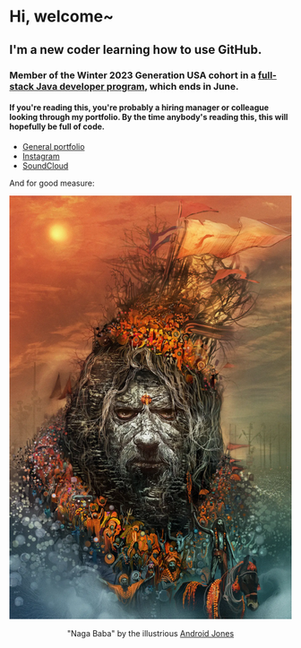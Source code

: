 # Hi, welcome~

## I'm a new coder learning how to use GitHub.

### Member of the Winter 2023 Generation USA cohort in a [full-stack Java developer program](https://usa.generation.org/national/junior-full-stack-java-developer/#program-fit), which ends in June.

#### If you're reading this, you're probably a hiring manager or colleague looking through my portfolio. By the time anybody's reading this, this will hopefully be full of code.

- [General portfolio](https://www.richardhartnell.com)
- [Instagram](https://www.contactballer)
- [SoundCloud](https://www.soundcloud.com/velveteen)

And for good measure:

![img](./Android_Jones_Naga_Baba.webp)
<p align="center">"Naga Baba" by the illustrious <a href="https://www.androidjones.com">Android Jones</a></p>
